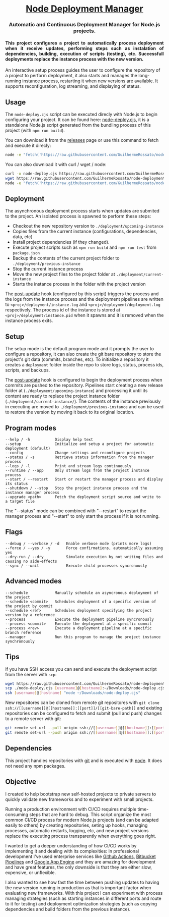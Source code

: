 <h1 align="center">
  <a href="#">Node Deployment Manager</a>
</h1>
<h3 align="center">
 Automatic and Continuous Deployment Manager for Node.js projects.
</h3>

<h4 align="justify">
This project configures a project to automatically process deployment when it receive updates, performing steps such as instalation of dependencies, building, execution of scripts (testing), etc. Successfull deployments replace the instance process with the new version.
</h4>

An interactive setup process guides the user to configure the repository of a project to perform deployment, it also starts and manages the long-running instance process, restarting it when new versions are available. It supports reconfiguration, log streaming, and displaying of status.

## Usage

The `node-deploy.cjs` script can be executed direcly with Node.js to begin configuring your project. It can be found here: [node-deploy.cjs](./node-deploy.cjs), it is a standalone Node.js script generated from the bundling process of this project (with `npm run build`).

You can download it from the [releases](https://github.com/GuilhermeRossato/node-deployment/releases) page or use this command to fetch and execute it direcly:

```bash
node -e "fetch('https://raw.githubusercontent.com/GuilhermeRossato/node-deployment/master/node-deploy.cjs').then(r=>r.text()).then(t=>new Function(t)()).catch(console.log))"
```

You can also download it with curl / wget / node:

```bash
curl -o node-deploy.cjs https://raw.githubusercontent.com/GuilhermeRossato/node-deployment/master/node-deploy.cjs
wget https://raw.githubusercontent.com/GuilhermeRossato/node-deployment/master/node-deploy.cjs -O node-deploy.cjs
node -e "fetch('https://raw.githubusercontent.com/GuilhermeRossato/node-deployment/master/node-deploy.cjs').then(r=>r.text()).then(t=>fs.promises.writeFile('node-deploy.cjs', t, 'utf-8')).catch(console.log))"
```

## Deployment

The asynchronous deployment process starts when updates are submited to the project. An isolated process is spawned to perform these steps:

- Checkout the new repository version to `./deployment/upcoming-instance`
- Copies files from the current instance (configurations, dependencies, data, etc)
- Install project dependencies (if they changed).
- Execute project scripts such as `npm run build` and `npm run test` from `package.json`
- Backup the contents of the current project folder to `./deployment/previous-instance`
- Stop the current instance process
- Move the new project files to the project folder at `./deployment/current-instance`
- Starts the instance process in the folder with the project version

The [post-update](https://git-scm.com/docs/githooks) hook (configured by this script) triggers the process and the logs from the instance process and the deployment pipelines are written to `<proj>/deployment/instance.log` and `<proj>/deployment/deployment.log` respectively. The process id of the instance is stored at `<proj>/deployment/instance.pid` when it spawns and it is removed when the instance process exits.

## Setup

The setup mode is the default program mode and it prompts the user to configure a repository, it can also create the git bare repository to store the project's git data (commits, branches, etc). To initialize a repository it creates a `deployment` folder inside the repo to store logs, status, process ids, scripts, and backups.

The [post-update](https://git-scm.com/docs/githooks) hook is configured to begin the deployment process when commits are pushed to the repository. Pipelines start creating a new release folder at (`./deployment/upcoming-instance`) and processing it until its content are ready to replace the project instance folder (`./deployment/current-instance/`). The contents of the instance previously in executing are moved to `./deployment/previous-instance` and can be used to restore the version by moving it back to its original location.

## Program modes

    --help / -h           Display help text
    --setup               Initialize and setup a project for automatic deployment (default)
    --config              Change settings and reconfigure projects
    --status / -s         Retrieve status information from the manager process
    --logs / -l           Print and stream logs continuously
    --runtime / --app     Only stream logs from the project instance process
    --start / --restart   Start or restart the manager process and display its status
    --shutdown / --stop   Stop the project instance process and the instance manager process
    --upgrade <path>      Fetch the deployment script source and write to a target file

The "--status" mode can be combined with "--restart" to restart the manager process and "--start" to only start the process if it is not running.

## Flags

    --debug / --verbose / -d   Enable verbose mode (prints more logs)
    --force / --yes / -y       Force confirmations, automatically assuming yes
    --dry-run / --dry          Simulate execution by not writing files and causing no side-effects
    --sync / --wait            Execute child processes syncronously

## Advanced modes

    --schedule            Manually schedule an asyncronous deployment of the project
    --schedule <commit>   Schedules deployment of a specific version of the project by commit
    --schedule <ref>      Schedules deployment specifying the project version by a reference
    --process             Execute the deployment pipeline syncronously
    --process <commit>    Execute the deployment at a specific commit
    --process <rev>       Execute a deployment pipeline at a specific branch reference
    --manager             Run this program to manage the project instance synchronously

## Tips

If you have SSH access you can send and execute the deployment script from the server with `scp`:

```bash
wget https://raw.githubusercontent.com/GuilhermeRossato/node-deployment/master/index.js -O node-deploy.cjs
scp ./node-deploy.cjs [username]@[hostname]:~/Downloads/node-deploy.cjs
ssh [username]@[hostname] "node ~/Downloads/node-deploy.cjs"
```

New repositores can be cloned from remote git repositores with `git clone ssh://[[username]]@[[hostname]]:[[port]]/[[git-bare-path]]` and existing repositories can be configured to fetch and submit (pull and push) changes to a remote server with git:

```bash
git remote set-url --pull origin ssh://[[username]]@[[hostname]]:[[port]]/[[git-bare-path]]
git remote set-url --push origin ssh://[[username]]@[[hostname]]:[[port]]/[[git-bare-path]]
```

## Dependencies

This project handles repositories with [git](https://git-scm.com/book/en/v2/Getting-Started-Installing-Git) and is executed with [node](https://nodejs.org/en). It does not need any npm packages.

## Objective

I created to help bootstrap new self-hosted projects to private servers to quickly validate new frameworks and to experiment with small projects.

Running a production environment with CI/CD requires multiple time-consuming steps that are hard to debug. This script organize the most common CI/CD process for modern Node.js projects (and can be adapted easily to others) by creating repositories, seting up hooks, managing processes, automatic restarts, logging, etc, and new project versions replace the executing process transparently when everything goes right.

I wanted to get a deeper understanding of how CI/CD works by implementing it and dealing with its complexities: In professional development I've used enterprise services like [Github Actions](https://docs.github.com/en/actions), [Bitbucket Pipelines](https://bitbucket.org/product/features/pipelines) and [Google App Engine](https://cloud.google.com/build/docs/deploying-builds/deploy-appengine) and they are amazing for development and have great features, the only downside is that they are either slow, expensive, or unflexible.

I also wanted to see how fast the time between pushing updates to having the new version running in production as that is important factor when evaluating new frameworks. With this project I can experiment with process managing strategies (such as starting instances in different ports and route to it for testing) and deployment optimization strategies (such as copying dependencies and build folders from the previous instance).

